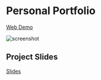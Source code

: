 # Personal Portfolio

[Web Demo](https://mohamedibrahim.surge.sh/)

![screenshot](https://user-images.githubusercontent.com/26859947/121120957-a9ce2200-c7ec-11eb-93bf-debf2805bcca.png)

## Project Slides
[Slides](https://drive.google.com/file/d/1_gef3IUNgt25cnYvB_vA3YqavjdqoMVY/view?usp=sharing)

